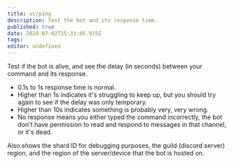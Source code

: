 ```yaml
---
title: vc/ping
description: Test the bot and its response time.
published: true
date: 2020-07-02T15:33:05.915Z
tags: 
editor: undefined
---
```


Test if the bot is alive, and see the delay (in seconds) between your command and its response.

* 0.1s to 1s response time is normal.
* Higher than 1s indicates it's struggling to keep up, but you should try again to see if the delay was only temporary.
* Higher than 10s indicates something is probably very, very wrong.
* No response means you either typed the command incorrectly, the bot don't have permission to read and respond to messages in that channel, or it's dead.

Also shows the shard ID for debugging purposes, the guild (discord server) region, and the region of the server/device that the bot is hosted on.